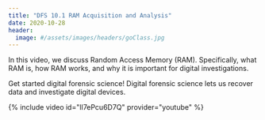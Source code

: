 ```yaml
---
title: "DFS 10.1 RAM Acquisition and Analysis"
date: 2020-10-28
header:
  image: #/assets/images/headers/goClass.jpg
---
```


In this video, we discuss Random Access Memory (RAM). Specifically, what RAM is, how RAM works, and why it is important for digital investigations.

Get started digital forensic science! Digital forensic science lets us recover data and investigate digital devices.

{% include video id="lI7ePcu6D7Q" provider="youtube" %}